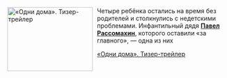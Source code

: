 <!--2025-08-08 11:00:15-->
<div class="yb">
  <div class="rss kino_kino"><a href="https://www.kino-teatr.ru/video/52303/" title="«Одни дома». Тизер-трейлер"><img src="https://www.kino-teatr.ru/video/3/0/52303/poster.jpg" width="196" height="147" align="left" hspace="5" style="margin: 0px 10px 0px 5px" alt="«Одни дома». Тизер-трейлер"/></a>Четыре ребёнка остались на время без родителей и столкнулись с недетскими проблемами. Инфантильный дядя <a href=https://www.kino-teatr.ru/kino/acter/m/ros/247068/bio/ target=_blank><strong>Павел Рассомахин</strong></a>, которого оставили «за главного», — одна из них <p class="titl"><a href="https://www.kino-teatr.ru/video/52303/">«Одни дома». Тизер-трейлер</a></p></div>
</div>
